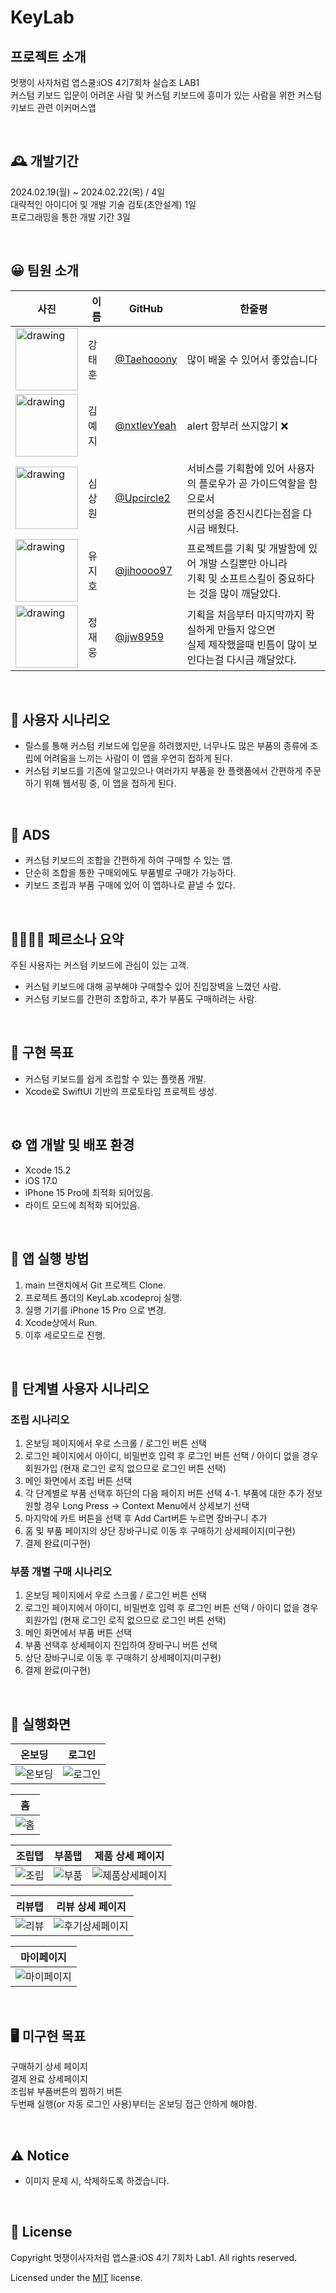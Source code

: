 # KeyLab
## 프로젝트 소개
멋쟁이 사자처럼 앱스쿨:iOS 4기7회차 실습조 LAB1</br>
커스텀 키보드 입문이 어려운 사람 및 커스텀 키보드에 흥미가 있는 사람을 위한 커스텀 키보드 관련 이커머스앱

<br>

## 🕰️ 개발기간
2024.02.19(월) ~ 2024.02.22(목) / 4일
</br>
대략적인 아이디어 및 개발 기술 검토(초안설계) 1일
</br>
프로그래밍을 통한 개발 기간 3일

<br>

## 😀 팀원 소개
| 사진      | 이름   | GitHub      | 한줄평       |
| -------- | ----- | ----------- | ----------- |
| <img src="https://avatars.githubusercontent.com/u/151798123?v=4" alt="drawing" width="100"/> | 강태훈 | [@Taehooony](https://github.com/Taehooony) | 많이 배울 수 있어서 좋았습니다 |
| <img src="https://avatars.githubusercontent.com/u/53979393?v=4" alt="drawing" width="100"/> | 김예지 | [@nxtlevYeah](https://github.com/nxtlevYeah) | alert 함부러 쓰지않기 ❌ |
| <img src="https://avatars.githubusercontent.com/u/100953349?v=4" alt="drawing" width="100"/> | 심상원 | [@Upcircle2](https://github.com/Upcircle2) | 서비스를 기획함에 있어 사용자의 플로우가 곧 가이드역할을 함으로서</br>편의성을 증진시킨다는점을 다시금 배웠다. |
| <img src="https://avatars.githubusercontent.com/u/49361214?v=4" alt="drawing" width="100"/> | 유지호 | [@jihoooo97](https://github.com/jihoooo97) | 프로젝트를 기획 및 개발함에 있어 개발 스킬뿐만 아니라</br>기획 및 소프트스킬이 중요하다는 것을 많이 깨달았다. |
| <img src="https://avatars.githubusercontent.com/u/76551806?v=4" alt="drawing" width="100"/> | 정재웅 | [@jjw8959](https://github.com/jjw8959) | 기획을 처음부터 마지막까지 확실하게 만들지 않으면</br>실제 제작했을때 빈틈이 많이 보인다는걸 다시금 깨달았다. |

<br>

## 📄 사용자 시나리오
- 릴스를 통해 커스텀 키보드에 입문을 하려했지만, 너무나도 많은 부품의 종류에 조립에 어려움을 느끼는 사람이 이 앱을 우연히 접하게 된다.
- 커스텀 키보드를 기존에 알고있으나 여러가지 부품을 한 플랫폼에서 간편하게 주문하기 위해 웹서핑 중, 이 앱을 접하게 된다.

<br>

## 🥪 ADS
- 커스텀 키보드의 조합을 간편하게 하여 구매할 수 있는 앱.
- 단순히 조합을 통한 구매외에도 부품별로 구매가 가능하다.
- 키보드 조립과 부품 구매에 있어 이 앱하나로 끝낼 수 있다.

<br>

## 👨‍👩‍👧‍👦 페르소나 요약
주된 사용자는 커스텀 키보드에 관심이 있는 고객.
 - 커스텀 키보드에 대해 공부해야 구매할수 있어 진입장벽을 느꼈던 사람.
 - 커스텀 키보드를 간편히 조합하고, 추가 부품도 구매하려는 사람.

<br>

## 🥅 구현 목표
- 커스텀 키보드를 쉽게 조립할 수 있는 플랫폼 개발.
- Xcode로 SwiftUI 기반의 프로토타입 프로젝트 생성.

<br>

## ⚙️ 앱 개발 및 배포 환경
- Xcode 15.2
- iOS 17.0
- iPhone 15 Pro에 최적화 되어있음.
- 라이트 모드에 최적화 되어있음.

<br>

## 🚙 앱 실행 방법
 1. main 브랜치에서 Git 프로젝트 Clone.
 2. 프로젝트 폴더의 KeyLab.xcodeproj 실행.
 3. 실행 기기를 iPhone 15 Pro 으로 변경.
 4. Xcode상에서 Run.
 5. 이후 세로모드로 진행.

<br>

## 📲 단계별 사용자 시나리오
### 조립 시나리오
 1. 온보딩 페이지에서 우로 스크롤 / 로그인 버튼 선택
 2. 로그인 페이지에서 아이디, 비밀번호 입력 후 로그인 버튼 선택 / 아이디 없을 경우 회원가입 (현재 로그인 로직 없으므로 로그인 버튼 선택)
 3. 메인 화면에서 조립 버튼 선택
 4. 각 단계별로 부품 선택후 하단의 다음 페이지 버튼 선택
    4-1. 부품에 대한 추가 정보 원할 경우 Long Press -> Context Menu에서 상세보기 선택
 6. 마지막에 카트 버튼을 선택 후 Add Cart버튼 누르면 장바구니 추가
 7. 홈 및 부품 페이지의 상단 장바구니로 이동 후 구매하기 상세페이지(미구현)
 8. 결제 완료(미구현)


### 부품 개별 구매 시나리오
 1. 온보딩 페이지에서 우로 스크롤 / 로그인 버튼 선택
 2. 로그인 페이지에서 아이디, 비밀번호 입력 후 로그인 버튼 선택 / 아이디 없을 경우 회원가입 (현재 로그인 로직 없으므로 로그인 버튼 선택)
 3. 메인 화면에서 부품 버튼 선택
 4. 부품 선택후 상세페이지 진입하여 장바구니 버튼 선택
 5. 상단 장바구니로 이동 후 구매하기 상세페이지(미구현)
 6. 결제 완료(미구현)

<br>

## 📱 실행화면
| 온보딩 | 로그인 | 
| ---- | ---- | 
| ![온보딩](https://github.com/APP-iOS4/SwiftUI-Prototype-KeyLab/assets/76551806/b827a87e-5e89-46f8-974e-8da50df5fbb9) | ![로그인](https://github.com/APP-iOS4/SwiftUI-Prototype-KeyLab/assets/76551806/485a1ab0-060a-44d7-8380-110c34e2b7cf) 

| 홈 |
| --- |
| ![홈](https://github.com/APP-iOS4/SwiftUI-Prototype-KeyLab/assets/76551806/c3af9031-db5a-41fe-aaa8-8182c8b6031f) |

| 조립탭 | 부품탭 | 제품 상세 페이지 | 
| --- | --- | --- |
| ![조립](https://github.com/APP-iOS4/SwiftUI-Prototype-KeyLab/assets/76551806/374d5f5c-4d8e-4a47-9f45-36debd44a59b) | ![부품](https://github.com/APP-iOS4/SwiftUI-Prototype-KeyLab/assets/76551806/9b01128a-e5ed-4d73-9561-0d16f6c068c6) | ![제품상세페이지](https://github.com/APP-iOS4/SwiftUI-Prototype-KeyLab/assets/76551806/6d1617f0-f32d-4a29-97c6-b2ae0c602f26) |

| 리뷰탭 | 리뷰 상세 페이지 |
|:---:|:---:|
| ![리뷰](https://github.com/APP-iOS4/SwiftUI-Prototype-KeyLab/assets/76551806/972f2bad-ac62-49a8-8e1a-e21fcb9d8498) | ![후기상세페이지](https://github.com/APP-iOS4/SwiftUI-Prototype-KeyLab/assets/76551806/b816bfef-0b85-4c7f-86f6-38af0a32a035) | 

| 마이페이지 | 
| ------- |
| ![마이페이지](https://github.com/APP-iOS4/SwiftUI-Prototype-KeyLab/assets/76551806/eba169a7-1740-41ed-9cf5-11dda502987f) |

<br>

## 🖥️ 미구현 목표
구매하기 상세 페이지</br>
결제 완료 상세페이지</br>
조립뷰 부품버튼의 찜하기 버튼</br>
두번째 실행(or 자동 로그인 사용)부터는 온보딩 접근 안하게 해야함.

<br>

## ⚠️ Notice
- 이미지 문제 시, 삭제하도록 하겠습니다.

<br>

## 📜 License
Copyright 멋쟁이사자처럼 앱스쿨:iOS 4기 7회차 Lab1. All rights reserved.

Licensed under the [MIT](LICENSE) license.
